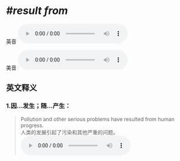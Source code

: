# ***\#result from*** 
英音
<audio src="./media/result from1_AAC.aac" controls="controls"></audio>

美音
<audio src="./media/result from2_AAC.aac" controls="controls"></audio>



  

英文释义
---
### 1.**因…发生；随…产生：**  

 > Pollution and other serious problems have resulted from human progress.   
 > 人类的发展引起了污染和其他严重的问题。    
<audio src="./media/result-5.aac" controls="controls"></audio>


